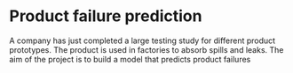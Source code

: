 # Product failure prediction
A company has just completed a large testing study for different product prototypes. The product is used in factories to absorb spills and leaks. The aim of the project is to build a model that predicts product failures
